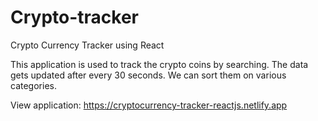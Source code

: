 # Crypto-tracker
Crypto Currency Tracker using React

This application is used to track the crypto coins by searching. The data gets updated after every 30 seconds. We can sort them on various categories.

View application: https://cryptocurrency-tracker-reactjs.netlify.app
